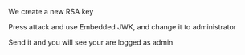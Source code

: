 We create a new RSA key


Press attack and use Embedded JWK, and change it to administrator


Send it and you will see your are logged as admin
